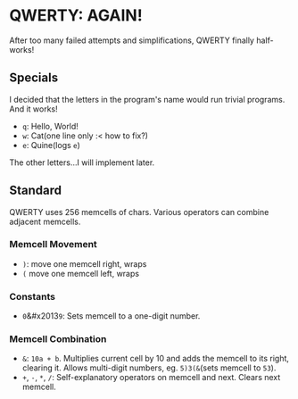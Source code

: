 # QWERTY: AGAIN!
After too many failed attempts and simplifications, QWERTY finally half-works!
## Specials
I decided that the letters in the program's name would run trivial programs. And it works!
* `q`: Hello, World!
* `w`: Cat(one line only :< how to fix?)
* `e`: Quine(logs `e`)

The other letters&#x2026;I will implement later.
## Standard
QWERTY uses 256 memcells of chars. Various operators can combine adjacent memcells.
### Memcell Movement
* `)`: move one memcell right, wraps
* `(` move one memcell left, wraps
### Constants
* `0`&#x2013`9`: Sets memcell to a one-digit number.
### Memcell Combination
* `&`: `10a + b`.
	Multiplies current cell by 10 and adds the memcell to its right, clearing it.
	Allows multi-digit numbers, eg. `5)3(&`(sets memcell to `53`).
* `+`, `-`, `*`, `/`: Self-explanatory operators on memcell and next.
	Clears next memcell.
